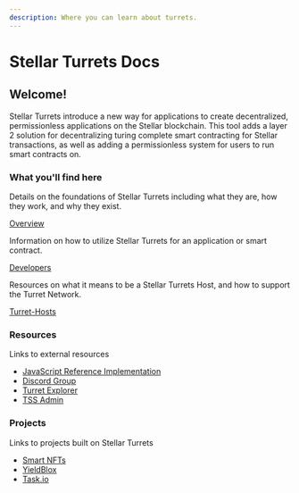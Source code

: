 ```yaml
---
description: Where you can learn about turrets.
---
```


# Stellar Turrets Docs

## Welcome!

Stellar Turrets introduce a new way for applications to create decentralized, permissionless applications on the Stellar blockchain. This tool adds a layer 2 solution for decentralizing turing complete smart contracting for Stellar transactions, as well as adding a permissionless system for users to run smart contracts on.

### What you'll find here

Details on the foundations of Stellar Turrets including what they are, how they work, and why they exist.

[Overview](overview/basics.md)

Information on how to utilize Stellar Turrets for an application or smart contract.

[Developers](developers/getting-started.md)

Resources on what it means to be a Stellar Turrets Host, and how to support the Turret Network.

[Turret-Hosts](turret-hosts/getting-started.md)

### Resources

Links to external resources

* [JavaScript Reference Implementation](https://github.com/stellar/stellar-turrets)
* [Discord Group](https://discord.com/invite/d5RPb5gDrK)
* [Turret Explorer](https://app.turrets.dev)
* [TSS Admin](https://github.com/Answap-io/tss-admin)

### Projects

Links to projects built on Stellar Turrets

* [Smart NFTs](https://nft.kalepail.com)
* [YieldBlox](https://yieldblox.finance)
* [Task.io](https://task.io)
